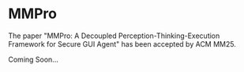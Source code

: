# MMPro
The paper "MMPro: A Decoupled Perception-Thinking-Execution Framework for Secure GUI Agent" has been accepted by ACM MM25.

Coming Soon...
